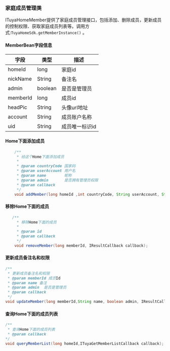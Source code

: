 ### 家庭成员管理类
ITuyaHomeMember提供了家庭成员管理接口，包括添加、删除成员，更新成员的控制权限、获取家庭成员列表等。调用方式:`TuyaHomeSdk.getMemberInstance()` 。


#### MemberBean字段信息

| 字段 | 类型 | 描述 |
| --- | --- | --- |
| homeId | long  | 家庭id|
| nickName | String | 备注名 |
| admin | boolean | 是否是管理员 |
| memberId | long | 成员id |
| headPic | String | 头像url地址 |
| account | String  | 成员账户名称 |
| uid | String | 成员唯一标识id |

#### Home下面添加成员

```java
    /**
     * 给这个Home下面添加成员
     *
     * @param countryCode 国家码
     * @param userAccount 用户名
     * @param name        昵称
     * @param admin       是否拥有管理员权限
     * @param callback
     */
    void addMember(long homeId ,int countryCode, String userAccount, String name, boolean admin, ITuyaMemberResultCallback callback);

```

#### 移除Home下面的成员

```java
   /**
     * 移除Home下面的成员
     *
     * @param id
     * @param callback
     */
    void removeMember(long memberId, IResultCallback callback);
```

#### 更新成员备注名和权限
```java
/**
 * 更新成员备注名和权限
 * @param memberId 成员Id
 * @param name 备注 
 * @param admin  是否是管理员
 * @param callback
 */
void updateMember(long memberId,String name, boolean admin, IResultCallback callback);
```

#### 查询Home下面的成员列表

```java
/**
 * 查询Home下面的成员列表
 * @param callback
*/
void queryMemberList(long homeId,ITuyaGetMemberListCallback callback);
```